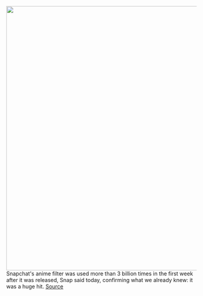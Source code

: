 <img src='https://cdn.vox-cdn.com/thumbor/rabdAJGIkTuqjp0c4TjbbVA1IKo=/0x0:2040x1360/1200x800/filters:focal(857x517:1183x843)/cdn.vox-cdn.com/uploads/chorus_image/image/67662668/akrales_180305_1406_0004.0.jpg' width='700px' /><br/>
Snapchat's anime filter was used more than 3 billion times in the first week after it was released, Snap said today, confirming what we already knew: it was a huge hit.
<a href='https://www.theverge.com/2020/10/20/21525427/snapchat-earnings-q3-2020-anime-lens-3-billion-uses'> Source <a/>